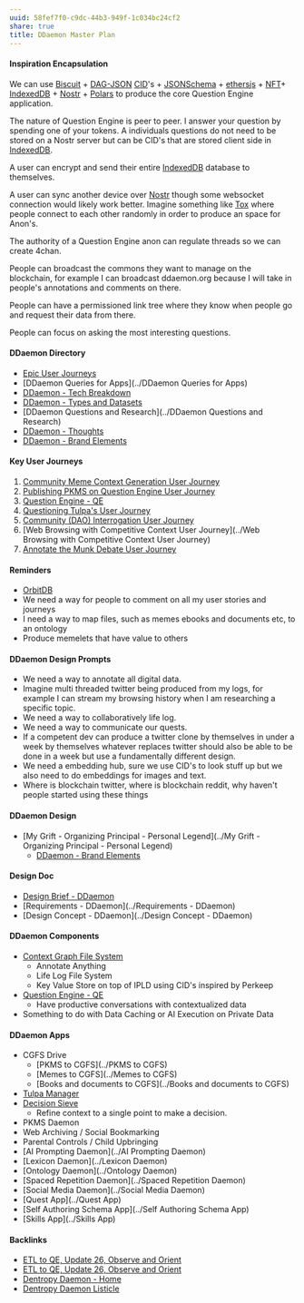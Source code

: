 ```yaml
---
uuid: 58fef7f0-c9dc-44b3-949f-1c034bc24cf2
share: true
title: DDaemon Master Plan
---
```

#### Inspiration Encapsulation

 We can use [Biscuit](../e92a03b3-9567-47a7-9c24-ce4ccb4119c6) + [DAG-JSON](../542cf224-0a5f-4c62-b4f8-41521da2dd50) [CID](../87e4fb9d-e5a8-4657-a7ba-f0962d1d075a)'s + [JSONSchema](../ae47732c-10e8-4d3b-b365-9c3902febdfa) + [ethersjs](../d833138c-b1fc-488b-81a1-195e6298178e) + [NFT](../1dc1e76e-7ad5-428c-97bf-8d86ea6808d9)+ [IndexedDB](../9fea8cfd-e8fa-4324-921c-e9455862e374) + [Nostr](../78abfe73-37cb-4f3b-9e08-faad85669fb7) + [Polars](../23d59da1-4db9-4e54-89c3-6d70064129cd) to produce the core Question Engine application.

The nature of Question Engine is peer to peer. I answer your question by spending one of your tokens. A individuals questions do not need to be stored on a Nostr server but can be CID's that are stored client side in [IndexedDB](../9fea8cfd-e8fa-4324-921c-e9455862e374).

A user can encrypt and send their entire [IndexedDB](../9fea8cfd-e8fa-4324-921c-e9455862e374) database to themselves.

A user can sync another device over [Nostr](../78abfe73-37cb-4f3b-9e08-faad85669fb7) though some websocket connection would likely work better. Imagine something like [Tox](../dc867e5b-6aee-4e82-8140-3ce94047e0e3) where people connect to each other randomly in order to produce an space for Anon's.

The authority of a Question Engine anon can regulate threads so we can create 4chan.

People can broadcast the commons they want to manage on the blockchain, for example I can broadcast ddaemon.org because I will take in people's annotations and comments on there.

People can have a permissioned link tree where they know when people go and request their data from there.

People can focus on asking the most interesting questions.

#### DDaemon Directory

* [Epic User Journeys](../c81f0da9-8d82-4176-8458-cfb3d06924c4)
* [DDaemon Queries for Apps](../DDaemon Queries for Apps)
* [DDaemon - Tech Breakdown](../457c6a22-361f-4b4b-9867-809c7c6d0316)
* [DDaemon - Types and Datasets](../34c12519-617b-4ab2-995d-6cf7f8f4f691)
* [DDaemon Questions and Research](../DDaemon Questions and Research)
* [DDaemon - Thoughts](../edc2124b-c88b-4aaf-8d15-4dfb8ca8397b)
* [DDaemon - Brand Elements](../83cb4e78-016e-4a9f-bcc4-e0dd9743d696)

#### Key User Journeys

1. [Community Meme Context Generation User Journey](../7505fb07-cf5f-4c28-957b-2fc4b4453a32)
2. [Publishing PKMS on Question Engine User Journey](../dc2b4dc8-37f7-4da0-acab-98ce0ee7088e)
3. [Question Engine - QE](../cc5cc49d-f554-4f29-b31a-b8789688e6a3)
4. [Questioning Tulpa's User Journey](../78fa2b89-4310-4e9c-96dd-d8b60c06d8fd)
5. [Community (DAO) Interrogation User Journey](../a8ffb459-7da7-45bb-a67c-38b03dc63f92)
6. [Web Browsing with Competitive Context User Journey](../Web Browsing with Competitive Context User Journey)
7. [Annotate the Munk Debate User Journey](../8bc62680-edce-427a-bf74-8b5aafa1537e)
#### Reminders

* [OrbitDB](../36e8ce81-5c50-479f-a9bd-2eff92802abf)
* We need a way for people to comment on all my user stories and journeys
* I need a way to map files, such as memes ebooks and documents etc, to an ontology
* Produce memelets that have value to others
#### DDaemon Design Prompts

- We need a way to annotate all digital data.
- Imagine multi threaded twitter being produced from my logs, for example I can stream my browsing history when I am researching a specific topic.
- We need a way to collaboratively life log.
- We need a way to communicate our quests.
- If a competent dev can produce a twitter clone by themselves in under a week by themselves whatever replaces twitter should also be able to be done in a week but use a fundamentally different design.
- We need a embedding hub, sure we use CID's to look stuff up but we also need to do embeddings for images and text.
- Where is blockchain twitter, where is blockchain reddit, why haven't people started using these things
#### DDaemon Design

* [My Grift - Organizing Principal - Personal Legend](../My Grift - Organizing Principal - Personal Legend)
	* [DDaemon - Brand Elements](../83cb4e78-016e-4a9f-bcc4-e0dd9743d696)
#### Design Doc

* [Design Brief - DDaemon](../702312c0-e3ed-464f-bc49-beb2de1169b6)
* [Requirements - DDaemon](../Requirements - DDaemon)
* [Design Concept - DDaemon](../Design Concept - DDaemon)
#### DDaemon Components

* [Context Graph File System](../54d596b2-12c5-485f-a2c9-e816e112e349)
	* Annotate Anything
	* Life Log File System
	* Key Value Store on top of IPLD using CID's inspired by Perkeep
* [Question Engine - QE](../cc5cc49d-f554-4f29-b31a-b8789688e6a3)
	* Have productive conversations with contextualized data
* Something to do with Data Caching or AI Execution on Private Data
#### DDaemon Apps

* CGFS Drive
	* [PKMS to CGFS](../PKMS to CGFS)
	* [Memes to CGFS](../Memes to CGFS)
	* [Books and documents to CGFS](../Books and documents to CGFS)
* [Tulpa Manager](../e851f5ad-51f5-4c68-b844-88e27c5d07f6)
* [Decision Sieve](../293e4694-14ed-45ab-8fd5-7c84fee0a2b6)
	* Refine context to a single point to make a decision.
* PKMS Daemon
* Web Archiving / Social Bookmarking
* Parental Controls / Child Upbringing
* [AI Prompting Daemon](../AI Prompting Daemon)
* [Lexicon Daemon](../Lexicon Daemon)
* [Ontology Daemon](../Ontology Daemon)
* [Spaced Repetition Daemon](../Spaced Repetition Daemon)
* [Social Media Daemon](../Social Media Daemon)
* [Quest App](../Quest App)
* [Self Authoring Schema App](../Self Authoring Schema App)
* [Skills App](../Skills App)

#### Backlinks

* [ETL to QE, Update 26, Observe and Orient](/a6694d76-0b96-4dd7-8f4a-8d213fef86f0)
* [ETL to QE, Update 26, Observe and Orient](/a6694d76-0b96-4dd7-8f4a-8d213fef86f0)
* [Dentropy Daemon - Home](/488cb22c-91d3-4d1e-bd47-b1588e3fb899)
* [Dentropy Daemon Listicle](/15c66694-3dc9-4115-afb8-887a6e52ffea)